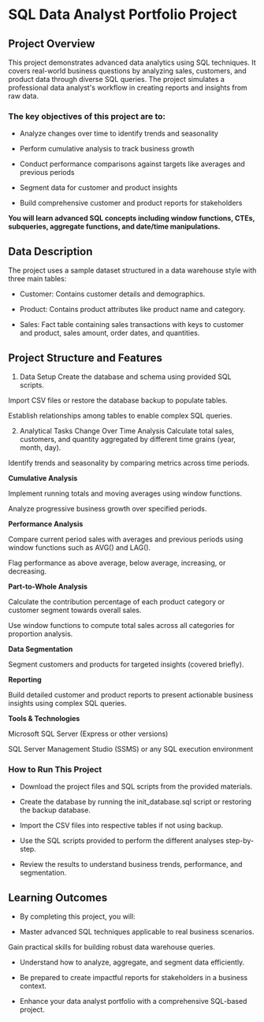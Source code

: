 # SQL Data Analyst Portfolio Project

## Project Overview
This project demonstrates advanced data analytics using SQL techniques. It covers real-world business questions by analyzing sales, customers, and product data through diverse SQL queries. The project simulates a professional data analyst's workflow in creating reports and insights from raw data.

### The key objectives of this project are to:

* Analyze changes over time to identify trends and seasonality

* Perform cumulative analysis to track business growth

* Conduct performance comparisons against targets like averages and previous periods

* Segment data for customer and product insights

* Build comprehensive customer and product reports for stakeholders

**You will learn advanced SQL concepts including window functions, CTEs, subqueries, aggregate functions, and date/time manipulations.**

## Data Description
The project uses a sample dataset structured in a data warehouse style with three main tables:

* Customer: Contains customer details and demographics.

* Product: Contains product attributes like product name and category.

* Sales: Fact table containing sales transactions with keys to customer and product, sales amount, order dates, and quantities.

## Project Structure and Features
1. Data Setup
Create the database and schema using provided SQL scripts.

Import CSV files or restore the database backup to populate tables.

Establish relationships among tables to enable complex SQL queries.

2. Analytical Tasks
Change Over Time Analysis
Calculate total sales, customers, and quantity aggregated by different time grains (year, month, day).

Identify trends and seasonality by comparing metrics across time periods.

**Cumulative Analysis**

Implement running totals and moving averages using window functions.

Analyze progressive business growth over specified periods.

**Performance Analysis**

Compare current period sales with averages and previous periods using window functions such as AVG() and LAG().

Flag performance as above average, below average, increasing, or decreasing.

**Part-to-Whole Analysis**

Calculate the contribution percentage of each product category or customer segment towards overall sales.

Use window functions to compute total sales across all categories for proportion analysis.

**Data Segmentation**

Segment customers and products for targeted insights (covered briefly).

**Reporting**

Build detailed customer and product reports to present actionable business insights using complex SQL queries.

**Tools & Technologies**

Microsoft SQL Server (Express or other versions)

SQL Server Management Studio (SSMS) or any SQL execution environment

### How to Run This Project
* Download the project files and SQL scripts from the provided materials.

* Create the database by running the init_database.sql script or restoring the backup database.

* Import the CSV files into respective tables if not using backup.

* Use the SQL scripts provided to perform the different analyses step-by-step.

* Review the results to understand business trends, performance, and segmentation.

## Learning Outcomes
* By completing this project, you will:

* Master advanced SQL techniques applicable to real business scenarios.

Gain practical skills for building robust data warehouse queries.

* Understand how to analyze, aggregate, and segment data efficiently.

* Be prepared to create impactful reports for stakeholders in a business context.

* Enhance your data analyst portfolio with a comprehensive SQL-based project.
